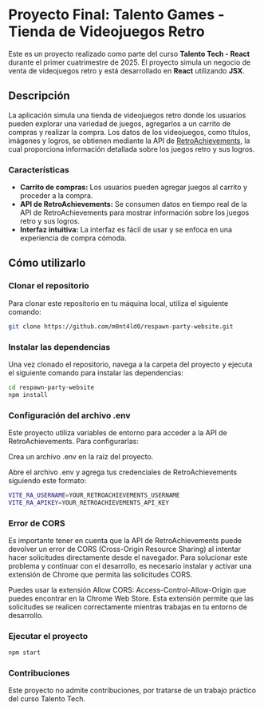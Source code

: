# Proyecto Final: Talento Games - Tienda de Videojuegos Retro

Este es un proyecto realizado como parte del curso **Talento Tech - React** durante el primer cuatrimestre de 2025. El proyecto simula un negocio de venta de videojuegos retro y está desarrollado en **React** utilizando **JSX**.

## Descripción

La aplicación simula una tienda de videojuegos retro donde los usuarios pueden explorar una variedad de juegos, agregarlos a un carrito de compras y realizar la compra. Los datos de los videojuegos, como títulos, imágenes y logros, se obtienen mediante la API de [RetroAchievements](https://retroachievements.org/), la cual proporciona información detallada sobre los juegos retro y sus logros.

### Características
- **Carrito de compras:** Los usuarios pueden agregar juegos al carrito y proceder a la compra.
- **API de RetroAchievements:** Se consumen datos en tiempo real de la API de RetroAchievements para mostrar información sobre los juegos retro y sus logros.
- **Interfaz intuitiva:** La interfaz es fácil de usar y se enfoca en una experiencia de compra cómoda.

## Cómo utilizarlo

### Clonar el repositorio

Para clonar este repositorio en tu máquina local, utiliza el siguiente comando:

```bash
git clone https://github.com/m0nt4ld0/respawn-party-website.git
```

### Instalar las dependencias
Una vez clonado el repositorio, navega a la carpeta del proyecto y ejecuta el siguiente comando para instalar las dependencias:
```bash
cd respawn-party-website
npm install
```

### Configuración del archivo .env
Este proyecto utiliza variables de entorno para acceder a la API de RetroAchievements. Para configurarlas:

Crea un archivo .env en la raíz del proyecto.

Abre el archivo .env y agrega tus credenciales de RetroAchievements siguiendo este formato:

```bash
VITE_RA_USERNAME=YOUR_RETROACHIEVEMENTS_USERNAME
VITE_RA_APIKEY=YOUR_RETROACHIEVEMENTS_API_KEY
```

### Error de CORS
Es importante tener en cuenta que la API de RetroAchievements puede devolver un error de CORS (Cross-Origin Resource Sharing) al intentar hacer solicitudes directamente desde el navegador. Para solucionar este problema y continuar con el desarrollo, es necesario instalar y activar una extensión de Chrome que permita las solicitudes CORS.

Puedes usar la extensión Allow CORS: Access-Control-Allow-Origin que puedes encontrar en la Chrome Web Store. Esta extensión permite que las solicitudes se realicen correctamente mientras trabajas en tu entorno de desarrollo.

### Ejecutar el proyecto
```bash
npm start
```

### Contribuciones
Este proyecto no admite contribuciones, por tratarse de un trabajo práctico del curso Talento Tech.

